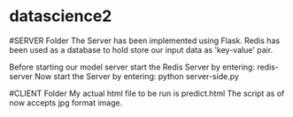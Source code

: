 # datascience2

#SERVER Folder
The Server has been implemented using Flask.
Redis has been used as a database to hold store our input data as 'key-value' pair.

Before starting our model server start the Redis Server by entering: redis-server
Now start the Server by entering: python server-side.py

#CLIENT Folder
My actual html file to be run is predict.html
The script as of now accepts jpg format image.
